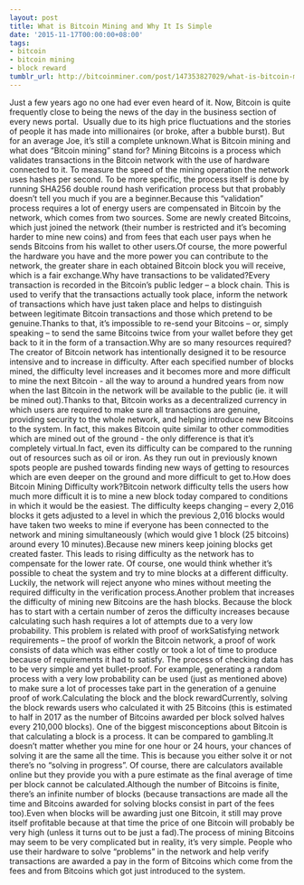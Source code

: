 ```yaml
---
layout: post
title: What is Bitcoin Mining and Why It Is Simple
date: '2015-11-17T00:00:00+08:00'
tags:
- bitcoin
- bitcoin mining
- block reward
tumblr_url: http://bitcoinminer.com/post/147353827029/what-is-bitcoin-mining-and-why-it-is-simple
---
```

Just a few years ago no one had ever even heard of it. Now, Bitcoin is quite frequently close to being the news of the day in the business section of every news portal.  Usually due to its high price fluctuations and the stories of people it has made into millionaires (or broke, after a bubble burst). But for an average Joe, it’s still a complete unknown.What is Bitcoin mining and what does “Bitcoin mining” stand for? Mining Bitcoins is a process which validates transactions in the Bitcoin network with the use of hardware connected to it. To measure the speed of the mining operation the network uses hashes per second. To be more specific, the process itself is done by running SHA256 double round hash verification process but that probably doesn’t tell you much if you are a beginner.Because this “validation” process requires a lot of energy users are compensated in Bitcoin by the network, which comes from two sources. Some are newly created Bitcoins, which just joined the network (their number is restricted and it’s becoming harder to mine new coins) and from fees that each user pays when he sends Bitcoins from his wallet to other users.Of course, the more powerful the hardware you have and the more power you can contribute to the network, the greater share in each obtained Bitcoin block you will receive, which is a fair exchange.Why have transactions to be validated?Every transaction is recorded in the Bitcoin’s public ledger – a block chain. This is used to verify that the transactions actually took place, inform the network of transactions which have just taken place and helps to distinguish between legitimate Bitcoin transactions and those which pretend to be genuine.Thanks to that, it’s impossible to re-send your Bitcoins – or, simply speaking – to send the same Bitcoins twice from your wallet before they get back to it in the form of a transaction.Why are so many resources required?The creator of Bitcoin network has intentionally designed it to be resource intensive and to increase in difficulty. After each specified number of blocks mined, the difficulty level increases and it becomes more and more difficult to mine the next Bitcoin - all the way to around a hundred years from now when the last Bitcoin in the network will be available to the public (ie. it will be mined out).Thanks to that, Bitcoin works as a decentralized currency in which users are required to make sure all transactions are genuine, providing security to the whole network, and helping introduce new Bitcoins to the system. In fact, this makes Bitcoin quite similar to other commodities which are mined out of the ground - the only difference is that it’s completely virtual.In fact, even its difficulty can be compared to the running out of resources such as oil or iron. As they run out in previously known spots people are pushed towards finding new ways of getting to resources which are even deeper on the ground and more difficult to get to.How does Bitcoin Mining Difficulty work?Bitcoin network difficulty tells the users how much more difficult it is to mine a new block today compared to conditions in which it would be the easiest. The difficulty keeps changing – every 2,016 blocks it gets adjusted to a level in which the previous 2,016 blocks would have taken two weeks to mine if everyone has been connected to the network and mining simultaneously (which would give 1 block (25 bitcoins) around every 10 minutes).Because new miners keep joining blocks get created faster. This leads to rising difficulty as the network has to compensate for the lower rate. Of course, one would think whether it’s possible to cheat the system and try to mine blocks at a different difficulty. Luckily, the network will reject anyone who mines without meeting the required difficulty in the verification process.Another problem that increases the difficulty of mining new Bitcoins are the hash blocks. Because the block has to start with a certain number of zeros the difficulty increases because calculating such hash requires a lot of attempts due to a very low probability. This problem is related with proof of workSatisfying network requirements – the proof of workIn the Bitcoin network, a proof of work consists of data which was either costly or took a lot of time to produce because of requirements it had to satisfy. The process of checking data has to be very simple and yet bullet-proof. For example, generating a random process with a very low probability can be used (just as mentioned above) to make sure a lot of processes take part in the generation of a genuine proof of work.Calculating the block and the block rewardCurrently, solving the block rewards users who calculated it with 25 Bitcoins (this is estimated to half in 2017 as the number of Bitcoins awarded per block solved halves every 210,000 blocks). One of the biggest misconceptions about Bitcoin is that calculating a block is a process. It can be compared to gambling.It doesn’t matter whether you mine for one hour or 24 hours, your chances of solving it are the same all the time. This is because you either solve it or not there’s no “solving in progress”. Of course, there are calculators available online but they provide you with a pure estimate as the final average of time per block cannot be calculated.Although the number of Bitcoins is finite, there’s an infinite number of blocks (because transactions are made all the time and Bitcoins awarded for solving blocks consist in part of the fees too).Even when blocks will be awarding just one Bitcoin, it still may prove itself profitable because at that time the price of one Bitcoin will probably be very high (unless it turns out to be just a fad).The process of mining Bitcoins may seem to be very complicated but in reality, it’s very simple. People who use their hardware to solve “problems” in the network and help verify transactions are awarded a pay in the form of Bitcoins which come from the fees and from Bitcoins which got just introduced to the system.

